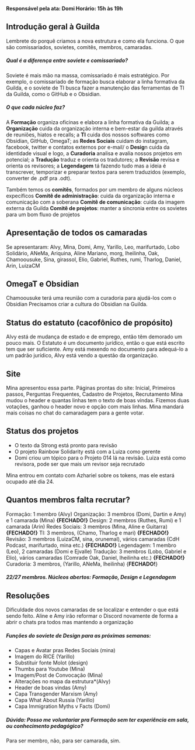 **Responsável pela ata: Domi
Horário: 15h às 19h**

## Introdução geral à Guilda

Lembrete do porquê criamos a nova estrutura e como ela funciona. O que são comissariados, sovietes, comitês, membros, camaradas.

##### Qual é a diferença entre soviete e comissariado?
Soviete é mais mão na massa, comissariado é mais estratégico. Por exemplo, o comissariado de formação busca elaborar a linha formativa da Guilda, e o soviete de TI busca fazer a manutenção das ferramentas de TI da Guilda, como o GitHub e o Obsidian.

##### O que cada núcleo faz?
A **Formação** organiza oficinas e elabora a linha formativa da Guilda; a **Organização** cuida da organização interna e bem-estar da guilda através de reuniões, hiatos e recalls; a **TI** cuida dos nossos softwares como Obsidian, GitHub, OmegaT; as **Redes Sociais** cuidam do instagram, facebook, twitter e contatos externos por e-mail/ o **Desig**n cuida da identidade visual e logo, a **Curadoria** analisa e avalia nossos projetos em potencial; a **Tradução** traduz e orienta os tradutores; a **Revisão** revisa e orienta os revisores; a **Legendagem** tá fazendo tudo mas a ideia é transcrever, temporizar e preparar textos para serem traduzidos (exemplo, converter de .pdf pra .odt).

Também temos os **comitês**, formados por um membro de alguns núcleos expecíficos
**Comitê de administração**: cuida da organização interna e comunicação com a soberana
**Comitê de comunicação**: cuida da imagem externa da Guilda
**Comitê de projetos**: manter a sincronia entre os sovietes para um bom fluxo de projetos

## Apresentação de todos os camaradas

Se apresentaram: Alvy, Mina, Domi, Amy, Yarillo, Leo, marifurtado, Lobo Solidário, ANeMa, Ariquina, Aline Mariano, morg, lheilinha, Oak, Chamoousuke, Sina, girassol, Elio, Gabriel, Ruthes, rumi, Tharlog, Daniel, Arin, LuizaCM

## OmegaT e Obsidian

Chamoousuke terá uma reunião com a curadoria para ajudá-los com o Obsidian
Precisamos criar a cultura do Obsidian na Guilda.

## Status do estatuto (cacofônico de propósito)

Alvy está de mudança de estado e de emprego, então têm demorado um pouco mais. O Estatuto é um documento jurídico, então o que está escrito tem que ser suficiente.
Amy está mexendo no documento para adequá-lo a um padrão jurídico, Alvy está vendo a questão da organização.

## Site

Mina apresentou essa parte.
Páginas prontas do site: Inicial, Primeiros passos, Perguntas Frequentes, Cadastro de Projetos, Recrutamento
Mina mudou o header e quantas linhas tem o texto de boas vindas. Fizemos duas votações, ganhou o header novo e opção com mais linhas. Mina mandará mais coisas no chat do camaradagem para a gente votar.

## Status dos projetos

- O texto da Strong está pronto para revisão
- O projeto Rainbow Solidarity está com a Luiza como gerente
- Domi criou um tópico para o Projeto 014 lá na revisão. Luiza está como revisora, pode ser que mais um revisor seja recrutado

Mina entrou em contato com Azhariel sobre os tokens, mas ele estará ocupado até dia 24.

## Quantos membros falta recrutar?

Formação: 1 membro (Alvy)
Organização: 3 membros (Domi, Dartin e Amy) e 1 camarada (Mina) **{FECHADO!}**
Design: 2 membros (Ruthes, Rumi) e 1 camarada (Arin)
Redes Sociais: 3 membros (Mina, Aline e Guitarra) **{FECHADO!}**
TI: 3 membros, (Chamo, Tharlog e mari) **{FECHADO!}**
Revisão: 3 membros (LuizaCM, sina, orunemal), vários camaradas (CdH Podcast, marifurtado, mina etc.) **{FECHADO!}**
Legendagem: 1 membro (Leo), 2 camaradas (Domi e Ejvalle)
Tradução: 3 membros (Lobo, Gabriel e Elio), vários camaradas (Comrade Oak, Daniel, lheilinha etc.) **{FECHADO!}**
Curadoria: 3 membros, (Yarillo, ANeMa, lheilinha) {**FECHADO!**}

##### 22/27 membros. Núcleos abertos: Formação, Design e Legendagem

## Resoluções

Dificuldade dos novos camaradas de se localizar e entender o que está sendo feito. Aline e Amy irão reformar o Discord novamente de forma a abrir o chats pra todos mas mantendo a organização

##### Funções do soviete de Design para as próximas semanas:
- Capas e Avatar pras Redes Sociais (mina)
- Imagem do RICE (Yarillo)
- Substituir fonte Molot (design)
- Thumbs para Youtube (Mina)
- Imagem/Post de Convocação (Mina)
- Alterações no mapa da estrutura*(Alvy)
- Header de boas vindas (Amy)
- Capa Transgender Marxism (Amy)
- Capa What About Russia (Yarillo)
- Capa Immigration Myths v Facts (Domi)

##### Dúvida: Posso me voluntariar pra Formação sem ter experiência em sala, ou conhecimento pedagógico?
Para ser membro, não, para ser camarada, sim.